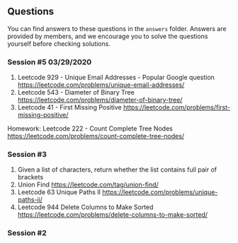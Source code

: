 ## Questions
You can find answers to these questions in the `answers` folder. Answers are provided by members, and we encourage you to solve the questions yourself before checking solutions.
### Session #5 03/29/2020
1. Leetcode 929 - Unique Email Addresses - Popular Google question
 https://leetcode.com/problems/unique-email-addresses/
2. Leetcode 543 - Diameter of Binary Tree
https://leetcode.com/problems/diameter-of-binary-tree/
3. Leetcode 41 - First Missing Positive
https://leetcode.com/problems/first-missing-positive/

Homework: Leetcode 222 - Count Complete Tree Nodes
https://leetcode.com/problems/count-complete-tree-nodes/

### Session #3
1. Given a list of characters, return whether the list contains full pair of brackets
2. Union Find https://leetcode.com/tag/union-find/
3. Leetcode 63 Unique Paths II
 https://leetcode.com/problems/unique-paths-ii/
4. Leetcode 944 Delete Columns to Make Sorted
https://leetcode.com/problems/delete-columns-to-make-sorted/

### Session #2